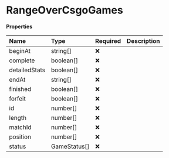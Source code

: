 # RangeOverCsgoGames

**Properties**

| Name          | Type         | Required | Description |
| :------------ | :----------- | :------- | :---------- |
| beginAt       | string[]     | ❌       |             |
| complete      | boolean[]    | ❌       |             |
| detailedStats | boolean[]    | ❌       |             |
| endAt         | string[]     | ❌       |             |
| finished      | boolean[]    | ❌       |             |
| forfeit       | boolean[]    | ❌       |             |
| id            | number[]     | ❌       |             |
| length        | number[]     | ❌       |             |
| matchId       | number[]     | ❌       |             |
| position      | number[]     | ❌       |             |
| status        | GameStatus[] | ❌       |             |

<!-- This file was generated by liblab | https://liblab.com/ -->
